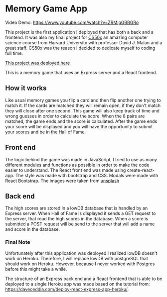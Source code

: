 # Memory Game App

Video Demo:  <https://www.youtube.com/watch?v=ZRMigGBBGRo>

This project is the first application I deployed that has both a back and a frontend. It was also my final project for [CS50x](https://cs50.harvard.edu/x/) an amazing computer science course from Harvard University with professor David J. Malan and a great staff. CS50x was the reason I decided to dedicate myself to coding full time.

[This project was deployed here](https://memory-game-scores.herokuapp.com/)

This is a memory game that uses an Express server and a React frontend.

## How it works

Like usual memory games you flip a card and then flip another one trying to match it. If the cards are matched they will remain open, if they don't match they will close after one second. This game will also keep track of time and wrong guesses in order to calculate the score. When the 8 pairs are matched, the game ends and the score is calculated. After the game ends your score will be displayed and you will have the opportunity to submit your scores and be in the Hall of Fame.

## Front end

The logic behind the game was made in JavaScript, I tried to use as many different modules and functions as possible in order to make the code easier to understand. The React front end was made using create-react-app. The style was made with bootstrap and CSS. Modals were made with React Bootstrap. The images were taken from [unsplash](https://unsplash.com/)

## Back end

The high scores are stored in a lowDB database that is handled by an Express server. When Hall of Fame is displayed it sends a GET request to the server, that read the high scores in the database. When a score is submitted a POST request will be send to the server that will add a name and score in the database.

### Final Note

Unfortunately after this application was deployed I realized lowDB doesn't work on Heroku. Therefore, I will replace lowDB with postgreSQL that should work on Heroku. However, because I never worked with Postgres before this might take a while.

The structure of an Express back end and a React frontend that is able to be deployed to a single Heroku app was made based on the tutorial from: https://daveceddia.com/deploy-react-express-app-heroku/.